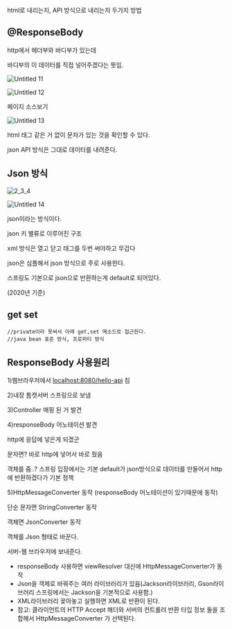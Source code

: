 html로 내리는지, API 방식으로 내리는지 두가지 방법

## @ResponseBody

http에서 헤더부와 바디부가 있는데

바디부의 이 데이터를 직접 넣어주겠다는 뜻임.

![Untitled 11](https://user-images.githubusercontent.com/62877858/206881402-ffc8099f-e6df-461a-8029-c36e7f814a43.png)

![Untitled 12](https://user-images.githubusercontent.com/62877858/206881408-1655d65a-940c-4216-96e6-1cc1fe87f22f.png)


페이지 소스보기

![Untitled 13](https://user-images.githubusercontent.com/62877858/206881410-94bd733a-9bfd-4a5d-8542-132ce68f594e.png)

html 태그 같은 거 없이 문자가 있는 것을 확인할 수 있다.

json API 방식은 그대로 데이터를 내려준다.

## Json 방식
![2_3_4](https://user-images.githubusercontent.com/62877858/206881415-9e278555-ba72-43b7-aa1c-471a32e89f2e.png)

![Untitled 14](https://user-images.githubusercontent.com/62877858/206881425-b617dc29-fa25-4e7a-9ba8-75fd130e5e67.png)


json이라는 방식이다.

json 키 밸류로 이루어진 구조

xml 방식은 열고 닫고 태그를 두번 써야하고 무겁다

json은 심플해서 json 방식으로 주로 사용한다.

스프링도 기본으로 json으로 반환하는게 default로 되어있다.

(2020년 기준)

## get set

```
//private이라 못써서 아래 get,set 메소드로 접근한다.
//java bean 표준 방식, 프로퍼티 방식
```

## ResponseBody 사용원리

1)웹브라우저에서 [localhost:8080/hello-api](http://localhost:8080/hello-api) 침

2)내장 톰캣서버 스프링으로 보냄

3)Controller 매핑 된 거 발견

4)responseBody 어노테이션 발견 

http에 응답에 넣은게 되겠군

문자면? 바로 http에 넣어서 바로 줬음

객체를 줌..? 스프링 입장에서는 기본 default가 json방식으로 데이터를 만들어서 http에 반환하겠다가 기본 정책

5)HttpMessageConverter 동작 (responseBody 어노테이션이 있기때문에 동작)

단순 문자면 StringConverter 동작

객체면 JsonConverter 동작

객체를 Json 형태로 바꾼다.

서버-웹 브라우저에 보내준다.

- responseBody 사용하면 viewResolver 대신에 HttpMessageConverter가 동작
- Json을 객체로 바꿔주는 여러 라이브러리가 있음(Jackson라이브러리, Gson라이브러리 스프링에서는 Jackson을 기본적으로 사용함.)
- XML라이브러리 꽂아놓고 실행하면 XML로 반환이 된다.
- 참고: 클라이언트의 HTTP Accept 해더와 서버의 컨트롤러 반환 타입 정보 둘을 조합해서
HttpMessageConverter 가 선택된다.
